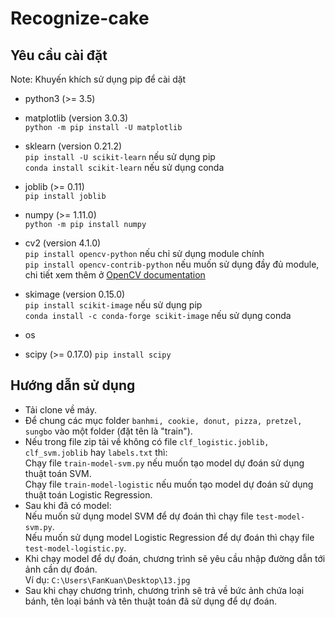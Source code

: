 # Recognize-cake
## Yêu cầu cài đặt
Note: Khuyến khích sử dụng pip để cài dặt
- python3 (>= 3.5)
- matplotlib (version 3.0.3)\
`python -m pip install -U matplotlib`
- sklearn (version 0.21.2)\
`pip install -U scikit-learn` nếu sử dụng pip\
`conda install scikit-learn` nếu sử dụng conda
- joblib (>= 0.11)\
`pip install joblib`
- numpy (>= 1.11.0)\
`python -m pip install numpy`
- cv2 (version 4.1.0)\
`pip install opencv-python` nếu chỉ sử dụng module chính\
`pip install opencv-contrib-python` nếu muốn sử dụng đầy đủ module, chi tiết xem thêm ở [OpenCV documentation](https://docs.opencv.org/master/)
- skimage (version 0.15.0)\
`pip install scikit-image` nếu sử dụng pip\
`conda install -c conda-forge scikit-image` nếu sử dụng conda
- os

- scipy (>= 0.17.0)
`pip install scipy`

## Hướng dẫn sử dụng
- Tải clone về máy.
- Để chung các mục folder `banhmi, cookie, donut, pizza, pretzel, sungbo` vào một folder (đặt tên là "train").
- Nếu trong file zip tải về không có file `clf_logistic.joblib, clf_svm.joblib` hay `labels.txt` thì:\
Chạy file `train-model-svm.py` nếu muốn tạo model dự đoán sử dụng thuật toán SVM.\
Chạy file `train-model-logistic` nếu muốn tạo model dự đoán sử dụng thuật toán Logistic Regression.
- Sau khi đã có model:\
Nếu muốn sử dụng model SVM để dự đoán thì chạy file `test-model-svm.py`.\
Nếu muốn sử dụng model Logistic Regression để dự đoán thì chạy file `test-model-logistic.py`.
- Khi chạy model để dự đoán, chương trình sẽ yêu cầu nhập đường dẫn tới ảnh cần dự đoán.\
Ví dụ: `C:\Users\FanKuan\Desktop\13.jpg`
- Sau khi chạy chương trình, chương trình sẽ trả về bức ảnh chứa loại bánh, tên loại bánh và tên thuật toán đã sử dụng để dự đoán.
